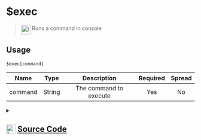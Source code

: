 # $exec
> <img align="top" src="https://upload.wikimedia.org/wikipedia/commons/thumb/e/e4/Infobox_info_icon.svg/160px-Infobox_info_icon.svg.png?20150409153300" alt="image" width="25" height="auto"> Runs a command in console
## Usage
```
$exec[command]
```
| Name | Type | Description | Required | Spread
| :---: | :---: | :---: | :---: | :---: |
command | String | The command to execute | Yes | No
<details>
<summary>
    
## <img align="top" src="https://cdn4.iconfinder.com/data/icons/iconsimple-logotypes/512/github-512.png" alt="image" width="25" height="auto">  [Source Code](https://github.com/tryforge/ForgeScript-V2/blob/main/src/native/exec.ts)
    
</summary>
    
```ts
import { execSync } from "child_process"
import { ArgType, ErrorType, NativeFunction, Return } from "../structures"

export default new NativeFunction({
    name: "$exec",
    version: "1.0.0",
    brackets: true,
    description: "Runs a command in console",
    unwrap: true,
    args: [
        {
            name: "command",
            description: "The command to execute",
            rest: false,
            type: ArgType.String,
            required: true,
        },
    ],
    async execute(_, [command]) {
        try {
            const exec = await execSync(command, { encoding: "utf-8" })
            return Return.success(exec)
        } catch (error: any) {
            return Return.error(this.error(ErrorType.Custom, (error as Error).message))
        }
    },
})

```
    
</details>